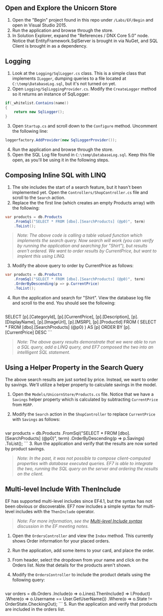 ## Open and Explore the Unicorn Store
1. Open the "Begin" project found in this repo under `/Labs/EF/Begin` and open in Visual Studio 2015.
2. Run the application and browse through the store.
3. In Solution Explorer, expand the "References / DNX Core 5.0" node. Notice that EntityFramework.SqlServer is brought in via NuGet, and SQL Client is brought in as a dependency.

## Logging
1. Look at the `Logging/SqlLogger.cs` class. This is a simple class that implements `ILogger`, dumping queries to a file located at `C:\temp\DatabaseLog.sql`, but it's not turned on yet.
2. Open `Logging/SqlLoggingProvider.cs`. Modify the `CreateLogger` method so it returns an instance of SqlLogger:
```csharp
if(_whitelist.Contains(name))
{
    return new SqlLogger();
}
```
3. Open `Startup.cs` and scroll down to the `Configure` method. Uncomment the following line:
```csharp
loggerfactory.AddProvider(new SqlLoggerProvider());
```
4. Run the application and browse through the store.
5. Open the SQL Log file found in `C:\temp\DatabaseLog.sql`. Keep this file open, as you'll be using it in the following steps.

## Composing Inline SQL with LINQ
1. The site includes the start of a search feature, but it hasn't been implemented yet. Open the `Controllers/ShopController.cs` file and scroll to the `Search` action.
2. Replace the the first line (which creates an empty Products array) with the following:
```csharp
var products = db.Products
    .FromSql("SELECT * FROM [dbo].[SearchProducts] (@p0)", term)
    .ToList();
```
> *Note: The above code is calling a table valued function which implements the search query. Now search will work (you can verify by running the application and searching for "Shirt"), but results aren't ordered. We want to order results by CurrentPrice, but want to implent this using LINQ.* 

3. Modify the above query to order by CurrentPrice as follows:
```csharp
var products = db.Products
    .FromSql("SELECT * FROM [dbo].[SearchProducts] (@p0)", term)
    .OrderByDescending(p => p.CurrentPrice)
    .ToList();
```
4. Run the application and search for "Shirt". View the database log file and scroll to the end. You should see the following:

    ```sql
SELECT [p].[CategoryId], [p].[CurrentPrice], [p].[Description], [p].[DisplayName], [p].[ImageUrl], [p].[MSRP], [p].[ProductId]
FROM (
    SELECT * FROM [dbo].[SearchProducts] (@p0)
) AS [p]
ORDER BY [p].[CurrentPrice] DESC
    ```
> *Note: The above query results demonstrate that we were able to run a SQL query, add a LINQ query, and EF7 composed the two into an intellligent SQL statement.*

## Using a Helper Property in the Search Query
The above search results are just sorted by price. Instead, we want to order by savings. We'll utilize a helper property to calculate savings in the model.

1. Open the `Models/UnicornStore/Products.cs` file. Notice that we have a `Savings` helper property which is calculated by subtracting `CurrentPrice` from `MSRP`.
2. Modify the `Search` action in the `ShopController` to replace `CurrentPrice` with `Savings` as follows:

    ```csharp
var products = db.Products
    .FromSql("SELECT * FROM [dbo].[SearchProducts] (@p0)", term)
    .OrderByDescending(p => p.Savings)
    .ToList();
    ```
3. Run the application and verify that the results are now sorted by product savings.

> *Note: In the past, it was not possible to compose client-computed properties with database executed queries. EF7 is able to integrate the two, running the SQL query on the server and ordering the results on the client.*

## Multi-level Include With ThenInclude
EF has supported multi-level includes since EF4.1, but the syntax has not been obvious or discoverable. EF7 now includes a simple syntax for multi-level includes with the `ThenInclude` operator. 
> *Note: For more information, see the [Multi-level Include syntax](https://github.com/aspnet/EntityFramework/wiki/Design-Meeting-Notes:-January-8,-2015) discussion in the EF meeting notes.*

1. Open the `OrdersController` and view the `Index` method. This currently shows Order information for your placed orders.
2. Run the application, add some items to your card, and place the order.
3. From header, select the dropdown from your name and click on the Orders list. Note that details for the products aren't shown.
4. Modify the `OrdersController` to include the product details using the following query:

    ```csharp
var orders = db.Orders
    .Include(o => o.Lines).ThenInclude(l => l.Product)
    .Where(o => o.Username == User.GetUserName())
    .Where(o => o.State != OrderState.CheckingOut);
    ```
5. Run the application and verify that products are included in the orders list.
